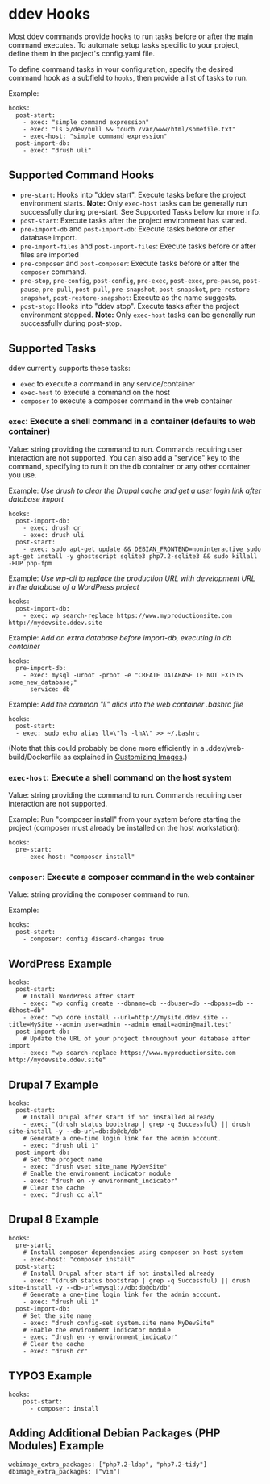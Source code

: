 # ddev Hooks

Most ddev commands provide hooks to run tasks before or after the main command executes. To automate setup tasks specific to your project, define them in the project's config.yaml file.

To define command tasks in your configuration, specify the desired command hook as a subfield to `hooks`, then provide a list of tasks to run.

Example:

```
hooks:
  post-start:
    - exec: "simple command expression"
    - exec: "ls >/dev/null && touch /var/www/html/somefile.txt"
    - exec-host: "simple command expression"
  post-import-db:
    - exec: "drush uli"
```

## Supported Command Hooks

* `pre-start`: Hooks into "ddev start". Execute tasks before the project environment starts. **Note:** Only `exec-host` tasks can be generally run successfully during pre-start. See Supported Tasks below for more info.
* `post-start`: Execute tasks after the project environment has started.
* `pre-import-db` and `post-import-db`: Execute tasks before or after database import.
* `pre-import-files` and `post-import-files`: Execute tasks before or after files are imported
* `pre-composer` and `post-composer`: Execute tasks before or after the `composer` command.
* `pre-stop`, `pre-config`, `post-config`, `pre-exec`, `post-exec`, `pre-pause`, `post-pause`, `pre-pull`, `post-pull`, `pre-snapshot`, `post-snapshot`, `pre-restore-snapshot`, `post-restore-snapshot`: Execute as the name suggests.
* `post-stop`: Hooks into "ddev stop". Execute tasks after the project environment stopped. **Note:** Only `exec-host` tasks can be generally run successfully during post-stop.

## Supported Tasks

ddev currently supports these tasks:

* `exec` to execute a command in any service/container
* `exec-host` to execute a command on the host
* `composer` to execute a composer command in the web container

### `exec`: Execute a shell command in a container (defaults to web container)

Value: string providing the command to run. Commands requiring user interaction are not supported. You can also add a "service" key to the command, specifying to run it on the db container or any other container you use.

Example: _Use drush to clear the Drupal cache and get a user login link after database import_

```
hooks:
  post-import-db:
    - exec: drush cr
    - exec: drush uli
  post-start:
    - exec: sudo apt-get update && DEBIAN_FRONTEND=noninteractive sudo apt-get install -y ghostscript sqlite3 php7.2-sqlite3 && sudo killall -HUP php-fpm
```

Example: _Use wp-cli to replace the production URL with development URL in the database of a WordPress project_

```
hooks:
  post-import-db:
    - exec: wp search-replace https://www.myproductionsite.com http://mydevsite.ddev.site
```

Example: _Add an extra database before import-db, executing in db container_

```
hooks:
  pre-import-db:
    - exec: mysql -uroot -proot -e "CREATE DATABASE IF NOT EXISTS some_new_database;"
      service: db

```

Example: _Add the common "ll" alias into the web container .bashrc file_

```
hooks:
  post-start:
  - exec: sudo echo alias ll=\"ls -lhA\" >> ~/.bashrc
```

(Note that this could probably be done more efficiently in a .ddev/web-build/Dockerfile as explained in [Customizing Images](extend/customizing-images.md).)

### `exec-host`: Execute a shell command on the host system

Value: string providing the command to run. Commands requiring user interaction are not supported.

Example: Run "composer install" from your system before starting the project (composer must already be installed on the host workstation):

```
hooks:
  pre-start:
    - exec-host: "composer install"
```

### `composer`: Execute a composer command in the web container

Value: string providing the composer command to run.

Example:

```
hooks:
  post-start:
    - composer: config discard-changes true
```

## WordPress Example

```
hooks:
  post-start:
    # Install WordPress after start
    - exec: "wp config create --dbname=db --dbuser=db --dbpass=db --dbhost=db"
    - exec: "wp core install --url=http://mysite.ddev.site --title=MySite --admin_user=admin --admin_email=admin@mail.test"
  post-import-db:
    # Update the URL of your project throughout your database after import
    - exec: "wp search-replace https://www.myproductionsite.com http://mydevsite.ddev.site"
```

## Drupal 7 Example

```
hooks:
  post-start:
    # Install Drupal after start if not installed already
    - exec: "(drush status bootstrap | grep -q Successful) || drush site-install -y --db-url=db:db@db/db"
    # Generate a one-time login link for the admin account.
    - exec: "drush uli 1"
  post-import-db:
    # Set the project name
    - exec: "drush vset site_name MyDevSite"
    # Enable the environment indicator module
    - exec: "drush en -y environment_indicator"
    # Clear the cache
    - exec: "drush cc all"
```

## Drupal 8 Example

```
hooks:
  pre-start:
    # Install composer dependencies using composer on host system
    - exec-host: "composer install"
  post-start:
    # Install Drupal after start if not installed already
    - exec: "(drush status bootstrap | grep -q Successful) || drush site-install -y --db-url=mysql://db:db@db/db"
    # Generate a one-time login link for the admin account.
    - exec: "drush uli 1"
  post-import-db:
    # Set the site name
    - exec: "drush config-set system.site name MyDevSite"
    # Enable the environment indicator module
    - exec: "drush en -y environment_indicator"
    # Clear the cache
    - exec: "drush cr"
```

## TYPO3 Example

```
hooks:
    post-start:
      - composer: install
```

## Adding Additional Debian Packages (PHP Modules) Example

```
webimage_extra_packages: ["php7.2-ldap", "php7.2-tidy"]
dbimage_extra_packages: ["vim"]
```
